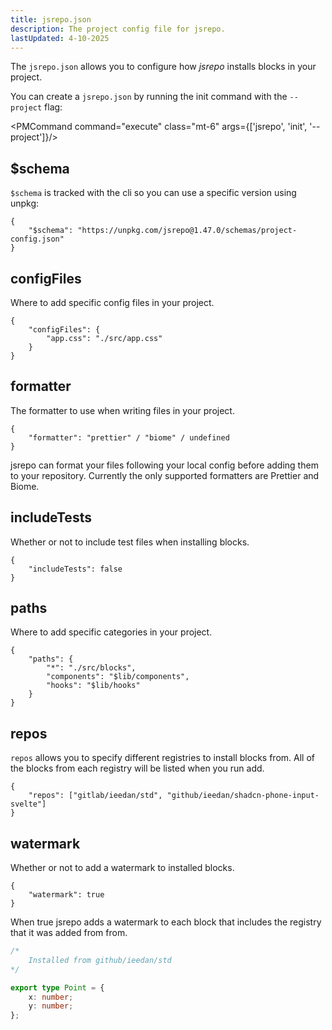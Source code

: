 ```yaml
---
title: jsrepo.json
description: The project config file for jsrepo.
lastUpdated: 4-10-2025
---
```


<script>
    import { PMCommand } from "$lib/components/ui/pm-command"
</script>

The `jsrepo.json` allows you to configure how *jsrepo* installs blocks in your project.

You can create a `jsrepo.json` by running the init command with the `--project` flag:

<PMCommand command="execute" class="mt-6" args={['jsrepo', 'init', '--project']}/>

## $schema

`$schema` is tracked with the cli so you can use a specific version using unpkg:

```jsonc
{
	"$schema": "https://unpkg.com/jsrepo@1.47.0/schemas/project-config.json"
}
```

## configFiles

Where to add specific config files in your project.

```jsonc
{
	"configFiles": {
		"app.css": "./src/app.css"
	}
}
```

## formatter

The formatter to use when writing files in your project.

```jsonc
{
	"formatter": "prettier" / "biome" / undefined
}
```

jsrepo can format your files following your local config before adding them to your repository. Currently the only supported formatters are Prettier and Biome.

## includeTests

Whether or not to include test files when installing blocks.

```jsonc
{
	"includeTests": false
}
```

## paths

Where to add specific categories in your project.

```jsonc
{
	"paths": {
		"*": "./src/blocks",
		"components": "$lib/components",
		"hooks": "$lib/hooks"
	}
}
```

## repos

`repos` allows you to specify different registries to install blocks from. All of the blocks from each registry will be listed when you run add.

```jsonc
{
	"repos": ["gitlab/ieedan/std", "github/ieedan/shadcn-phone-input-svelte"]
}
```

## watermark

Whether or not to add a watermark to installed blocks.

```jsonc
{
	"watermark": true
}
```

When true jsrepo adds a watermark to each block that includes the registry that it was added from from.

```ts
/*
	Installed from github/ieedan/std
*/

export type Point = {
	x: number;
	y: number;
};
```
